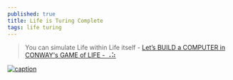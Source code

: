 ```yaml
---
published: true
title: Life is Turing Complete
tags: life turing
---
```

> You can simulate Life within Life itself - [Let’s BUILD a COMPUTER in CONWAY's GAME of LIFE - ⠠⠵](https://www.youtube.com/watch?v=Kk2MH9O4pXY)

[![caption](https://img.youtube.com/vi/Kk2MH9O4pXY/0.jpg)](https://www.youtube.com/watch?v=Kk2MH9O4pXY)
